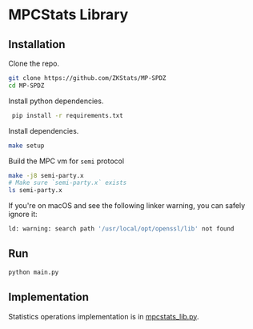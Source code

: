# MPCStats Library

## Installation
Clone the repo.

```bash
git clone https://github.com/ZKStats/MP-SPDZ
cd MP-SPDZ
```

Install python dependencies.

```bash
 pip install -r requirements.txt
```

Install dependencies.

```bash
make setup
```

Build the MPC vm for `semi` protocol

```bash
make -j8 semi-party.x
# Make sure `semi-party.x` exists
ls semi-party.x
```

If you're on macOS and see the following linker warning, you can safely ignore it:

```bash
ld: warning: search path '/usr/local/opt/openssl/lib' not found
```

## Run
```bash
python main.py
```

## Implementation
Statistics operations implementation is in [mpcstats_lib.py](./mpcstats_lib.py).
